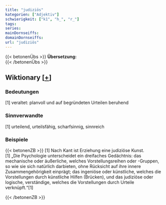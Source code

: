 ```yaml
---
title: "judiziös"
kategorien: ["Adjektiv"]
schwierigkeit: ["k1", "h_", "r_"]
tags:
series:
mainDornseiffs:
domainDornseiffs:
url: "judiziös"
---
```


{{< betonenÜbs >}}
**Übersetzung:**  
{{< /betonenÜbs >}}

## Wiktionary [[+](https://de.wiktionary.org/wiki/judiziös)]

### Bedeutungen
[1] veraltet: planvoll und auf begründeten Urteilen beruhend  

### Sinnverwandte
[1] urteilend, urteilsfähig, scharfsinnig, sinnreich  

### Beispiele
{{< betonenZB >}}
[1] Nach Kant ist Erziehung eine judiziöse Kunst.  
[1] „Die Psychologie unterscheidet ein dreifaches Gedächtnis: das mechanische oder äußerliche, welches Vorstellungsreihen oder -Gruppen, so wie sie sich natürlich darbieten, ohne Rücksicht auf ihre innere Zusammengehörigkeit einprägt; das ingeniöse oder künstliche, welches die Vorstellungen durch künstliche Hilfen (Brücken), und das judiziöse oder logische, verständige, welches die Vorstellungen durch Urteile verknüpft.“[1]  

{{< /betonenZB >}}

